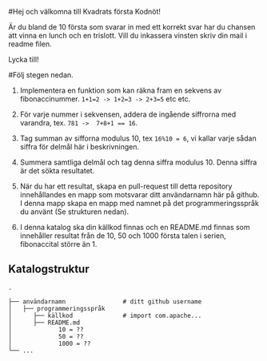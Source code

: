 
#Hej och välkomna till Kvadrats första Kodnöt! 

Är du bland de 10 första som svarar in med ett korrekt svar har du chansen att vinna en lunch och en trislott. Vill du inkassera vinsten skriv din mail i readme filen. 

Lycka till! 

#Följ stegen nedan. 

1. Implementera en funktion som kan räkna fram en sekvens av fibonaccinummer. `1+1=2 -> 1+2=3 -> 2+3=5` etc etc. 

2. För varje nummer i sekvensen, addera de ingående siffrorna med varandra, tex. `781 ->  7+8+1 == 16`.

3. Tag summan av sifforna modulus 10, tex `16%10 = 6`, vi kallar varje sådan siffra för delmål här i beskrivningen.

4. Summera samtliga delmål och tag denna siffra modulus 10. Denna siffra är det sökta resultatet.

5. När du har ett resultat, skapa en pull-request till detta repository innehållandes en mapp som motsvarar ditt användarnamn här på github. I denna mapp skapa en mapp med namnet på det programmeringsspråk du använt (Se strukturen nedan). 

6. I denna katalog ska din källkod finnas och en README.md finnas som innehåller resultat från de 10, 50 och 1000 första talen i serien, fibonaccital större än 1.

## Katalogstruktur
    .

    ├── användarnamn                # ditt github username
    │   ├── programmeringsspråk
    │      ├── källkod              # import com.apache...
    │      ├── README.md  
    │             10 = ??
    │             50 = ??
    │             1000 = ??
    └── ...

